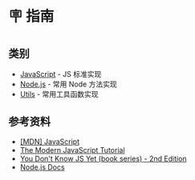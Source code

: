 # 🪧 指南

## 类别

- [JavaScript](../../js/array/forEach/) - JS 标准实现
- [Node.js](../../node/eventemitter/) - 常用 Node 方法实现
- [Utils](../../utils/curry/) - 常用工具函数实现

## 参考资料

- [[MDN] JavaScript](https://developer.mozilla.org/zh-CN/docs/Web/JavaScript)
- [The Modern JavaScript Tutorial](https://javascript.info)
- [You Don't Know JS Yet (book series) - 2nd Edition](https://github.com/getify/You-Dont-Know-JS)
- [Node.js Docs](https://nodejs.org/zh-cn/docs/)
